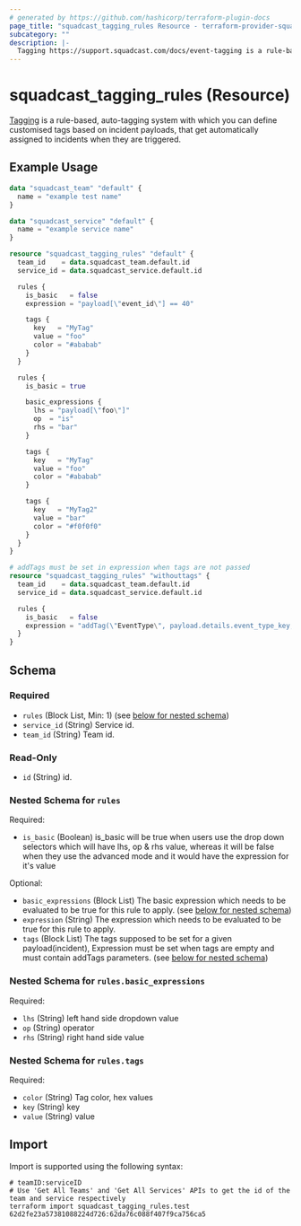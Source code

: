 ```yaml
---
# generated by https://github.com/hashicorp/terraform-plugin-docs
page_title: "squadcast_tagging_rules Resource - terraform-provider-squadcast"
subcategory: ""
description: |-
  Tagging https://support.squadcast.com/docs/event-tagging is a rule-based, auto-tagging system with which you can define customised tags based on incident payloads, that get automatically assigned to incidents when they are triggered.
---
```


# squadcast_tagging_rules (Resource)

[Tagging](https://support.squadcast.com/docs/event-tagging) is a rule-based, auto-tagging system with which you can define customised tags based on incident payloads, that get automatically assigned to incidents when they are triggered.

## Example Usage

```terraform
data "squadcast_team" "default" {
  name = "example test name"
}

data "squadcast_service" "default" {
  name = "example service name"
}

resource "squadcast_tagging_rules" "default" {
  team_id    = data.squadcast_team.default.id
  service_id = data.squadcast_service.default.id

  rules {
    is_basic   = false
    expression = "payload[\"event_id\"] == 40"

    tags {
      key   = "MyTag"
      value = "foo"
      color = "#ababab"
    }
  }

  rules {
    is_basic = true

    basic_expressions {
      lhs = "payload[\"foo\"]"
      op  = "is"
      rhs = "bar"
    }

    tags {
      key   = "MyTag"
      value = "foo"
      color = "#ababab"
    }

    tags {
      key   = "MyTag2"
      value = "bar"
      color = "#f0f0f0"
    }
  }
}

# addTags must be set in expression when tags are not passed
resource "squadcast_tagging_rules" "withouttags" {
  team_id    = data.squadcast_team.default.id
  service_id = data.squadcast_service.default.id

  rules {
    is_basic   = false
    expression = "addTag(\"EventType\", payload.details.event_type_key, \"#037916\")"
  }
}
```

<!-- schema generated by tfplugindocs -->
## Schema

### Required

- `rules` (Block List, Min: 1) (see [below for nested schema](#nestedblock--rules))
- `service_id` (String) Service id.
- `team_id` (String) Team id.

### Read-Only

- `id` (String) id.

<a id="nestedblock--rules"></a>
### Nested Schema for `rules`

Required:

- `is_basic` (Boolean) is_basic will be true when users use the drop down selectors which will have lhs, op & rhs value, whereas it will be false when they use the advanced mode and it would have the expression for it's value

Optional:

- `basic_expressions` (Block List) The basic expression which needs to be evaluated to be true for this rule to apply. (see [below for nested schema](#nestedblock--rules--basic_expressions))
- `expression` (String) The expression which needs to be evaluated to be true for this rule to apply.
- `tags` (Block List) The tags supposed to be set for a given payload(incident), Expression must be set when tags are empty and must contain addTags parameters. (see [below for nested schema](#nestedblock--rules--tags))

<a id="nestedblock--rules--basic_expressions"></a>
### Nested Schema for `rules.basic_expressions`

Required:

- `lhs` (String) left hand side dropdown value
- `op` (String) operator
- `rhs` (String) right hand side value


<a id="nestedblock--rules--tags"></a>
### Nested Schema for `rules.tags`

Required:

- `color` (String) Tag color, hex values
- `key` (String) key
- `value` (String) value

## Import

Import is supported using the following syntax:

```shell
# teamID:serviceID
# Use 'Get All Teams' and 'Get All Services' APIs to get the id of the team and service respectively 
terraform import squadcast_tagging_rules.test 62d2fe23a57381088224d726:62da76c088f407f9ca756ca5
```
